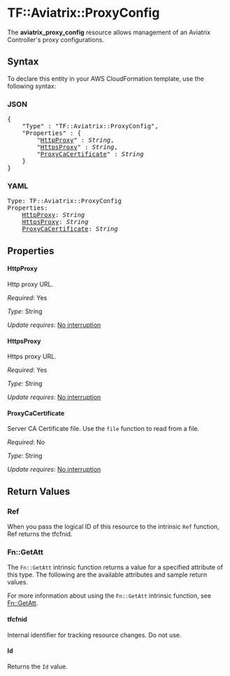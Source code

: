 # TF::Aviatrix::ProxyConfig

The **aviatrix_proxy_config** resource allows management of an Aviatrix Controller's proxy configurations.

## Syntax

To declare this entity in your AWS CloudFormation template, use the following syntax:

### JSON

<pre>
{
    "Type" : "TF::Aviatrix::ProxyConfig",
    "Properties" : {
        "<a href="#httpproxy" title="HttpProxy">HttpProxy</a>" : <i>String</i>,
        "<a href="#httpsproxy" title="HttpsProxy">HttpsProxy</a>" : <i>String</i>,
        "<a href="#proxycacertificate" title="ProxyCaCertificate">ProxyCaCertificate</a>" : <i>String</i>
    }
}
</pre>

### YAML

<pre>
Type: TF::Aviatrix::ProxyConfig
Properties:
    <a href="#httpproxy" title="HttpProxy">HttpProxy</a>: <i>String</i>
    <a href="#httpsproxy" title="HttpsProxy">HttpsProxy</a>: <i>String</i>
    <a href="#proxycacertificate" title="ProxyCaCertificate">ProxyCaCertificate</a>: <i>String</i>
</pre>

## Properties

#### HttpProxy

Http proxy URL.

_Required_: Yes

_Type_: String

_Update requires_: [No interruption](https://docs.aws.amazon.com/AWSCloudFormation/latest/UserGuide/using-cfn-updating-stacks-update-behaviors.html#update-no-interrupt)

#### HttpsProxy

Https proxy URL.

_Required_: Yes

_Type_: String

_Update requires_: [No interruption](https://docs.aws.amazon.com/AWSCloudFormation/latest/UserGuide/using-cfn-updating-stacks-update-behaviors.html#update-no-interrupt)

#### ProxyCaCertificate

Server CA Certificate file. Use the `file` function to read from a file.

_Required_: No

_Type_: String

_Update requires_: [No interruption](https://docs.aws.amazon.com/AWSCloudFormation/latest/UserGuide/using-cfn-updating-stacks-update-behaviors.html#update-no-interrupt)

## Return Values

### Ref

When you pass the logical ID of this resource to the intrinsic `Ref` function, Ref returns the tfcfnid.

### Fn::GetAtt

The `Fn::GetAtt` intrinsic function returns a value for a specified attribute of this type. The following are the available attributes and sample return values.

For more information about using the `Fn::GetAtt` intrinsic function, see [Fn::GetAtt](https://docs.aws.amazon.com/AWSCloudFormation/latest/UserGuide/intrinsic-function-reference-getatt.html).

#### tfcfnid

Internal identifier for tracking resource changes. Do not use.

#### Id

Returns the <code>Id</code> value.

